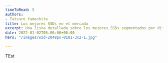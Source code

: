 ```yaml
---
timeToRead: 5
authors:
- Tatsuro Yamashita
title: Los mejores SSDs en el mercado
excerpt: Una lista detallada sobre los mejores SSDs segmentados por diferentes categorias.
date: 2022-01-02T05:00:00+00:00
hero: "/images/ssd-2048px-0101-3x2-1.jpg"

---
```

TEst